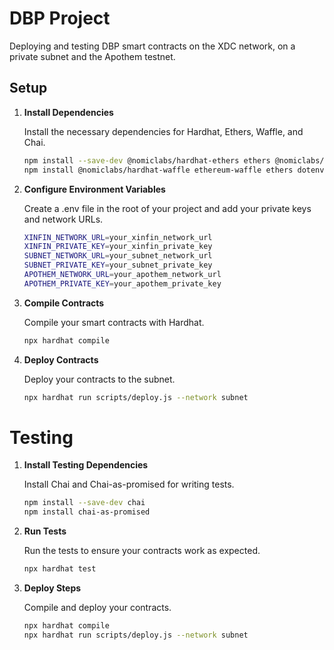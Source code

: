 # DBP Project

Deploying and testing DBP smart contracts on the XDC network, on a private subnet and the Apothem testnet.

## Setup

1. **Install Dependencies**

   Install the necessary dependencies for Hardhat, Ethers, Waffle, and Chai.

   ```bash
   npm install --save-dev @nomiclabs/hardhat-ethers ethers @nomiclabs/hardhat-waffle ethereum-waffle chai
   npm install @nomiclabs/hardhat-waffle ethereum-waffle ethers dotenv
   ```

2. **Configure Environment Variables**

   Create a .env file in the root of your project and add your private keys and network URLs.

   ```bash
   XINFIN_NETWORK_URL=your_xinfin_network_url
   XINFIN_PRIVATE_KEY=your_xinfin_private_key
   SUBNET_NETWORK_URL=your_subnet_network_url
   SUBNET_PRIVATE_KEY=your_subnet_private_key
   APOTHEM_NETWORK_URL=your_apothem_network_url
   APOTHEM_PRIVATE_KEY=your_apothem_private_key
   ```

3. **Compile Contracts**

   Compile your smart contracts with Hardhat.

   ```bash
   npx hardhat compile
   ```

4. **Deploy Contracts**

   Deploy your contracts to the subnet.

   ```bash
   npx hardhat run scripts/deploy.js --network subnet
   ```

# Testing

1. **Install Testing Dependencies**

   Install Chai and Chai-as-promised for writing tests.

   ```bash
   npm install --save-dev chai
   npm install chai-as-promised
   ```

2. **Run Tests**

   Run the tests to ensure your contracts work as expected.

   ```bash
   npx hardhat test
   ```

3. **Deploy Steps**

   Compile and deploy your contracts.

   ```bash
   npx hardhat compile
   npx hardhat run scripts/deploy.js --network subnet
   ```